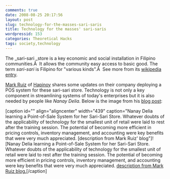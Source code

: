 ```yaml
---
comments: true
date: 2008-08-25 20:17:56
layout: post
slug: technology-for-the-masses-sari-saris
title: Technology for the masses' sari-saris
wordpressid: 153
categories: Theoretical Hacks
tags: society,technology
---
```


The _sari-sari _store is a key economic and social installation in Filipino communities.Â  It allows the community easy access to basic good. The term _sari-sari_ is Filipino for "various kinds".Â  See more from its [wikipedia entry](http://en.wikipedia.org/wiki/Sari-sari_store).

[Mark Ruiz](http://markruiz.typepad.com) of [Hapinoy](http://www.hapinoy.com) shares some updates on their company deploying a POS system for these sari-sari store. Technology is not only a key component in streamlining systems of today's enterprises but it is also needed by people like _Nanay Delia_. Below is the image from his [blog post](http://markruiz.typepad.com/gamechanger/2008/08/sari-sari-sto-1.html):

[caption id="" align="aligncenter" width="439" caption="Nanay Delia learning a Point-of-Sale System for her Sari-Sari Store. Whatever doubts of the applicability of technology for the smallest unit of retail were laid to rest after the training session. The potential of becoming more efficient in pricing controls, inventory management, and accounting were key benefits that were very much appreciated. [description from Mark Ruiz' blog"]![Nanay Delia learning a Point-of-Sale System for her Sari-Sari Store. Whatever doubts of the applicability of technology for the smallest unit of retail were laid to rest after the training session. The potential of becoming more efficient in pricing controls, inventory management, and accounting were key benefits that were very much appreciated. [description from Mark Ruiz blog.](http://markruiz.typepad.com/gamechanger/082508_2247_SARISARISTO1.jpg)[/caption]
